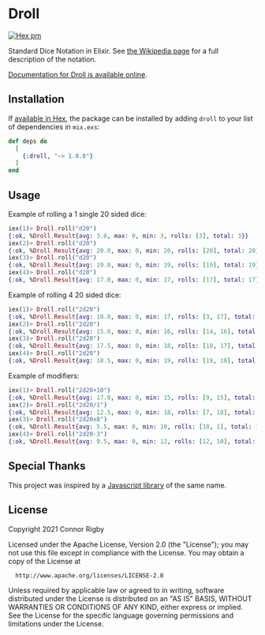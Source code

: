 # Droll

[![Hex pm](http://img.shields.io/hexpm/v/droll.svg?style=flat)](https://hex.pm/packages/droll)

Standard Dice Notation in Elixir. See [the Wikipedia page](https://en.wikipedia.org/wiki/Dice_notation)
for a full description of the notation.

[Documentation for Droll is available online](http://hexdocs.pm/droll/).

## Installation

If [available in Hex](https://hex.pm/docs/publish), the package can be installed
by adding `droll` to your list of dependencies in `mix.exs`:

```elixir
def deps do
  [
    {:droll, "~> 1.0.0"}
  ]
end
```

## Usage

Example of rolling a 1 single 20 sided dice:

```elixir
iex(1)> Droll.roll("d20")
{:ok, %Droll.Result{avg: 3.0, max: 0, min: 3, rolls: [3], total: 3}}
iex(2)> Droll.roll("d20")
{:ok, %Droll.Result{avg: 20.0, max: 0, min: 20, rolls: [20], total: 20}}
iex(3)> Droll.roll("d20")
{:ok, %Droll.Result{avg: 19.0, max: 0, min: 19, rolls: [19], total: 19}}
iex(4)> Droll.roll("d20")
{:ok, %Droll.Result{avg: 17.0, max: 0, min: 17, rolls: [17], total: 17}}
```

Example of rolling 4 20 sided dice:

```elixir
iex(1)> Droll.roll("2d20")
{:ok, %Droll.Result{avg: 10.0, max: 0, min: 17, rolls: [3, 17], total: 20}}
iex(2)> Droll.roll("2d20")
{:ok, %Droll.Result{avg: 15.0, max: 0, min: 16, rolls: [14, 16], total: 30}}
iex(3)> Droll.roll("2d20")
{:ok, %Droll.Result{avg: 17.5, max: 0, min: 18, rolls: [18, 17], total: 35}}
iex(4)> Droll.roll("2d20")
{:ok, %Droll.Result{avg: 18.5, max: 0, min: 19, rolls: [19, 18], total: 37}}
```

Example of modifiers:

```elixir
iex(1)> Droll.roll("2d20+10")
{:ok, %Droll.Result{avg: 17.0, max: 0, min: 15, rolls: [9, 15], total: 34}}
iex(2)> Droll.roll("2d20/1") 
{:ok, %Droll.Result{avg: 12.5, max: 0, min: 18, rolls: [7, 18], total: 25.0}}
iex(3)> Droll.roll("2d20x8")
{:ok, %Droll.Result{avg: 5.5, max: 0, min: 10, rolls: [10, 1], total: 11}}
iex(4)> Droll.roll("2d20-3")
{:ok, %Droll.Result{avg: 9.5, max: 0, min: 12, rolls: [12, 10], total: 19}}
```

## Special Thanks

This project was inspired by a [Javascript library](https://github.com/thebinarypenguin/droll) of the same name.

## License

Copyright 2021 Connor Rigby

  Licensed under the Apache License, Version 2.0 (the "License");
  you may not use this file except in compliance with the License.
  You may obtain a copy of the License at

      http://www.apache.org/licenses/LICENSE-2.0

  Unless required by applicable law or agreed to in writing, software
  distributed under the License is distributed on an "AS IS" BASIS,
  WITHOUT WARRANTIES OR CONDITIONS OF ANY KIND, either express or implied.
  See the License for the specific language governing permissions and
  limitations under the License.
